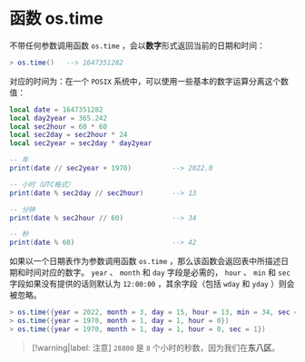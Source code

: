# 函数 os.time

不带任何参数调用函数 `os.time` ，会以**数字**形式返回当前的日期和时间：

```lua
> os.time()   --> 1647351282
```

对应的时间为：在一个 `POSIX` 系统中，可以使用一些基本的数字运算分离这个数值：

```lua
local date = 1647351282
local day2year = 365.242
local sec2hour = 60 * 60
local sec2day = sec2hour * 24
local sec2year = sec2day * day2year

-- 年
print(date // sec2year + 1970)          --> 2022.0

-- 小时（UTC格式）
print(date % sec2day // sec2hour)       --> 13

-- 分钟
print(date % sec2hour // 60)            --> 34

-- 秒
print(date % 60)                        --> 42
```

如果以一个日期表作为参数调用函数 `os.time` ，那么该函数会返回表中所描述日期和时间对应的数字。 `year` 、 `month` 和 `day` 字段是必需的， `hour` 、 `min` 和 `sec` 字段如果没有提供的话则默认为 `12:00:00` ，其余字段（包括 `wday` 和 `yday` ）则会被忽略。

```lua
> os.time({year = 2022, month = 3, day = 15, hour = 13, min = 34, sec = 42})        --> 1647322482
> os.time({year = 1970, month = 1, day = 1, hour = 0})                              --> -28800
> os.time({year = 1970, month = 1, day = 1, hour = 0, sec = 1})                     --> -28799
```

> [!warning|label: 注意]
> `28800` 是 `8` 个小时的秒数，因为我们在**东八区**。
